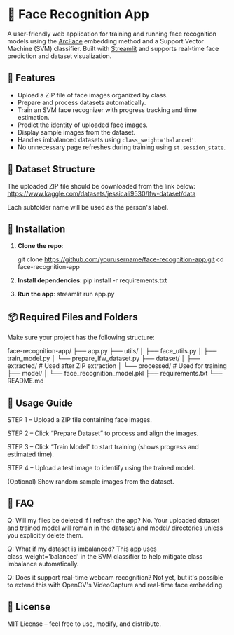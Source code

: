 # 🧠 Face Recognition App

A user-friendly web application for training and running face recognition models using the [ArcFace](https://github.com/deepinsight/insightface) embedding method and a Support Vector Machine (SVM) classifier. Built with [Streamlit](https://streamlit.io/) and supports real-time face prediction and dataset visualization.

## 🚀 Features

- Upload a ZIP file of face images organized by class.
- Prepare and process datasets automatically.
- Train an SVM face recognizer with progress tracking and time estimation.
- Predict the identity of uploaded face images.
- Display sample images from the dataset.
- Handles imbalanced datasets using `class_weight='balanced'`.
- No unnecessary page refreshes during training using `st.session_state`.

## 📁 Dataset Structure

The uploaded ZIP file should be downloaded from the link below:
https://www.kaggle.com/datasets/jessicali9530/lfw-dataset/data

Each subfolder name will be used as the person's label.

## 🔧 Installation

1. **Clone the repo**:

    git clone https://github.com/yourusername/face-recognition-app.git
    cd face-recognition-app

2. **Install dependencies**:
    pip install -r requirements.txt

4. **Run the app**:
    streamlit run app.py

## 📦 Required Files and Folders
Make sure your project has the following structure:

face-recognition-app/
├── app.py
├── utils/
│   ├── face_utils.py
│   ├── train_model.py
│   └── prepare_lfw_dataset.py
├── dataset/
│   ├── extracted/         # Used after ZIP extraction
│   └── processed/         # Used for training
├── model/
│   └── face_recognition_model.pkl
├── requirements.txt
└── README.md


## 📝 Usage Guide
STEP 1 – Upload a ZIP file containing face images.

STEP 2 – Click “Prepare Dataset” to process and align the images.

STEP 3 – Click “Train Model” to start training (shows progress and estimated time).

STEP 4 – Upload a test image to identify using the trained model.

(Optional) Show random sample images from the dataset.


## 🙋 FAQ
Q: Will my files be deleted if I refresh the app?
No. Your uploaded dataset and trained model will remain in the dataset/ and model/ directories unless you explicitly delete them.

Q: What if my dataset is imbalanced?
This app uses class_weight='balanced' in the SVM classifier to help mitigate class imbalance automatically.

Q: Does it support real-time webcam recognition?
Not yet, but it's possible to extend this with OpenCV's VideoCapture and real-time face embedding.

## 📄 License
MIT License – feel free to use, modify, and distribute.

